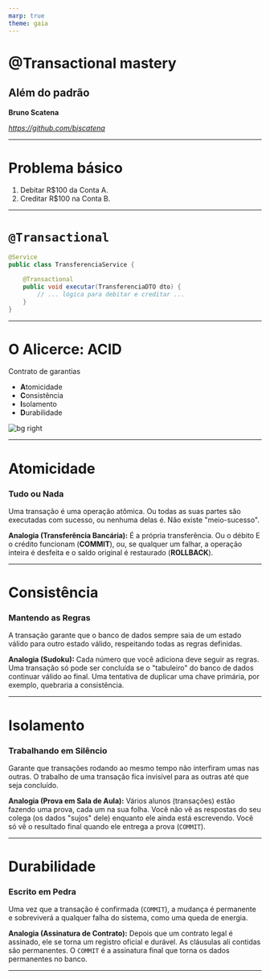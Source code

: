 ```yaml
---
marp: true
theme: gaia
---
```


# @Transactional mastery
## Além do padrão

**Bruno Scatena**

*https://github.com/bjscatena*

---

# Problema básico

1. Debitar R$100 da Conta A.
2. Creditar R$100 na Conta B.

---

# `@Transactional`

```java
@Service
public class TransferenciaService {

    @Transactional
    public void executar(TransferenciaDTO dto) {
        // ... lógica para debitar e creditar ...
    }
}
```

---

# **O Alicerce: ACID**

Contrato de garantias

- **A**tomicidade
- **C**onsistência
- **I**solamento
- **D**urabilidade

![bg right](https://github.com/user-attachments/assets/8ee6f3d2-6fb3-45ac-9ea0-84322b67341c)

---

# **A**tomicidade
### Tudo ou Nada

Uma transação é uma operação atômica. Ou todas as suas partes são executadas com sucesso, ou nenhuma delas é. Não existe "meio-sucesso".

**Analogia (Transferência Bancária):**
É a própria transferência. Ou o débito E o crédito funcionam (**COMMIT**), ou, se qualquer um falhar, a operação inteira é desfeita e o saldo original é restaurado (**ROLLBACK**).

---

# **C**onsistência
### Mantendo as Regras

A transação garante que o banco de dados sempre saia de um estado válido para outro estado válido, respeitando todas as regras definidas.

**Analogia (Sudoku):**
Cada número que você adiciona deve seguir as regras. Uma transação só pode ser concluída se o "tabuleiro" do banco de dados continuar válido ao final. Uma tentativa de duplicar uma chave primária, por exemplo, quebraria a consistência.

---

# **I**solamento
### Trabalhando em Silêncio

Garante que transações rodando ao mesmo tempo não interfiram umas nas outras. O trabalho de uma transação fica invisível para as outras até que seja concluído.

**Analogia (Prova em Sala de Aula):**
Vários alunos (transações) estão fazendo uma prova, cada um na sua folha. Você não vê as respostas do seu colega (os dados "sujos" dele) enquanto ele ainda está escrevendo. Você só vê o resultado final quando ele entrega a prova (`COMMIT`).

---

# **D**urabilidade
### Escrito em Pedra

Uma vez que a transação é confirmada (`COMMIT`), a mudança é permanente e sobreviverá a qualquer falha do sistema, como uma queda de energia.

**Analogia (Assinatura de Contrato):**
Depois que um contrato legal é assinado, ele se torna um registro oficial e durável. As cláusulas ali contidas são permanentes. O `COMMIT` é a assinatura final que torna os dados permanentes no banco.

---
